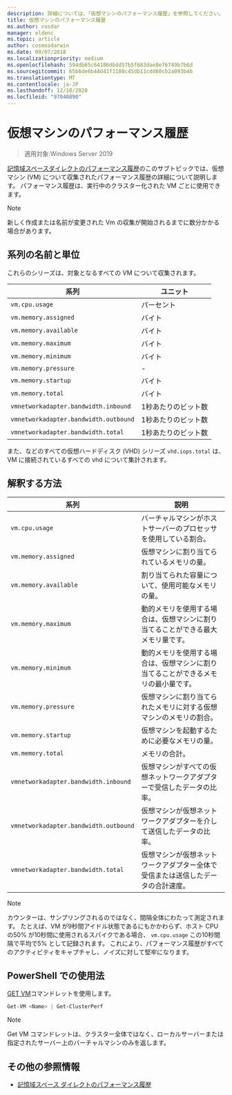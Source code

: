 ```yaml
---
description: 詳細については、「仮想マシンのパフォーマンス履歴」を参照してください。
title: 仮想マシンのパフォーマンス履歴
ms.author: cosdar
manager: eldenc
ms.topic: article
author: cosmosdarwin
ms.date: 09/07/2018
ms.localizationpriority: medium
ms.openlocfilehash: 594db65c64186dbdd57b5f683dae8e76749b7b6d
ms.sourcegitcommit: 65b6de6b44d41f1180c45db11cdd60cb2a093b46
ms.translationtype: MT
ms.contentlocale: ja-JP
ms.lasthandoff: 12/10/2020
ms.locfileid: "97040890"
---
```

# <a name="performance-history-for-virtual-machines"></a>仮想マシンのパフォーマンス履歴

> 適用対象:Windows Server 2019

[記憶域スペースダイレクトのパフォーマンス履歴](performance-history.md)のこのサブトピックでは、仮想マシン (VM) について収集されたパフォーマンス履歴の詳細について説明します。 パフォーマンス履歴は、実行中のクラスター化された VM ごとに使用できます。

   > [!NOTE]
   > 新しく作成または名前が変更された Vm の収集が開始されるまでに数分かかる場合があります。

## <a name="series-names-and-units"></a>系列の名前と単位

これらのシリーズは、対象となるすべての VM について収集されます。

| 系列                            | ユニット             |
|-----------------------------------|------------------|
| `vm.cpu.usage`                    | パーセント          |
| `vm.memory.assigned`              | バイト            |
| `vm.memory.available`             | バイト            |
| `vm.memory.maximum`               | バイト            |
| `vm.memory.minimum`               | バイト            |
| `vm.memory.pressure`              | -                |
| `vm.memory.startup`               | バイト            |
| `vm.memory.total`                 | バイト            |
| `vmnetworkadapter.bandwidth.inbound`  | 1秒あたりのビット数 |
| `vmnetworkadapter.bandwidth.outbound` | 1秒あたりのビット数 |
| `vmnetworkadapter.bandwidth.total`    | 1秒あたりのビット数 |

また、などのすべての仮想ハードディスク (VHD) シリーズ `vhd.iops.total` は、VM に接続されているすべての vhd について集計されます。

## <a name="how-to-interpret"></a>解釈する方法


| 系列                            | 説明                                                                                                  |
|-----------------------------------|--------------------------------------------------------------------------------------------------------------|
| `vm.cpu.usage`                    | バーチャルマシンがホストサーバーのプロセッサを使用している割合。                                   |
| `vm.memory.assigned`              | 仮想マシンに割り当てられているメモリの量。                                                      |
| `vm.memory.available`             | 割り当てられた容量について、使用可能なメモリの量。                                       |
| `vm.memory.maximum`               | 動的メモリを使用する場合は、仮想マシンに割り当てることができる最大メモリ量です。 |
| `vm.memory.minimum`               | 動的メモリを使用する場合は、仮想マシンに割り当てることができるメモリの最小量です。 |
| `vm.memory.pressure`              | 仮想マシンに割り当てられたメモリに対する仮想マシンのメモリの割合。            |
| `vm.memory.startup`               | 仮想マシンを起動するために必要なメモリの量。                                            |
| `vm.memory.total`                 | メモリの合計。 |
| `vmnetworkadapter.bandwidth.inbound`  | 仮想マシンがすべての仮想ネットワークアダプターで受信したデータの比率。                        |
| `vmnetworkadapter.bandwidth.outbound` | 仮想マシンが仮想ネットワークアダプターを介して送信したデータの比率。                            |
| `vmnetworkadapter.bandwidth.total`    | 仮想マシンが仮想ネットワークアダプター全体で受信または送信したデータの合計速度。          |

   > [!NOTE]
   > カウンターは、サンプリングされるのではなく、間隔全体にわたって測定されます。 たとえば、VM が9秒間アイドル状態であるにもかかわらず、ホスト CPU の50% が10秒間に使用されるスパイクである場合、 `vm.cpu.usage` この10秒間隔で平均で5% として記録されます。 これにより、パフォーマンス履歴がすべてのアクティビティをキャプチャし、ノイズに対して堅牢になります。

## <a name="usage-in-powershell"></a>PowerShell での使用法

[GET VM](/powershell/module/hyper-v/get-vm)コマンドレットを使用します。

```PowerShell
Get-VM <Name> | Get-ClusterPerf
```

   > [!NOTE]
   > Get VM コマンドレットは、クラスター全体ではなく、ローカルサーバーまたは指定されたサーバー上のバーチャルマシンのみを返します。

## <a name="additional-references"></a>その他の参照情報

- [記憶域スペース ダイレクトのパフォーマンス履歴](performance-history.md)
